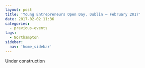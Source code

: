 ```yaml
---
layout: post
title: 'Young Entrepreneurs Open Day, Dublin – February 2017'
date: 2017-02-02 11:36
categories:
  - previous-events
tags:
  - Northampton
sidebar:
  nav: 'home_sidebar'
---
```


Under construction

